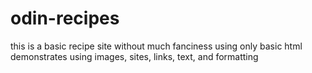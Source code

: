 # odin-recipes
this is a basic recipe site without much fanciness
using only basic html
demonstrates using images, sites, links, text, and formatting
